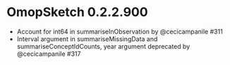 # OmopSketch 0.2.2.900

-   Account for int64 in summariseInObservation by @cecicampanile #311
-   Interval argument in summariseMissingData and summariseConceptIdCounts, year argument deprecated by @cecicampanile #317

